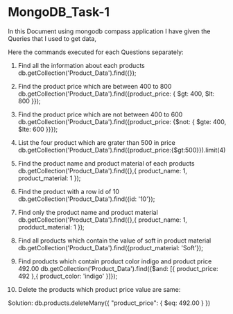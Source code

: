 # MongoDB_Task-1

In this Document using mongodb compass application I have given the Queries that I used to get data,

Here the commands executed for each Questions separately:

1. Find all the information about each products
db.getCollection('Product_Data').find({});

2. Find the product price which are between 400 to 800
db.getCollection('Product_Data').find({product_price: { $gt: 400, $lt: 800 }});

3. Find the product price which are not between 400 to 600
db.getCollection('Product_Data').find({product_price: {$not: { $gte: 400, $lte: 600 }}});

4. List the four product which are grater than 500 in price
db.getCollection('Product_Data').find({product_price:{$gt:500}}).limit(4)

5. Find the product name and product material of each products
db.getCollection('Product_Data').find({},{ product_name: 1, product_material: 1 });

6. Find the product with a row id of 10
db.getCollection('Product_Data').find({id: '10'});

7. Find only the product name and product material
db.getCollection('Product_Data').find({},{ product_name: 1, prodduct_material: 1 });

8. Find all products which contain the value of soft in product material
db.getCollection('Product_Data').find({product_material: 'Soft'});

9. Find products which contain product color indigo and product price 492.00
db.getCollection('Product_Data').find({$and: [{ product_price: 492 },{ product_color: 'indigo' }]});

10. Delete the products which product price value are same:

Solution: db.products.deleteMany({ "product_price": { $eq: 492.00 } })

